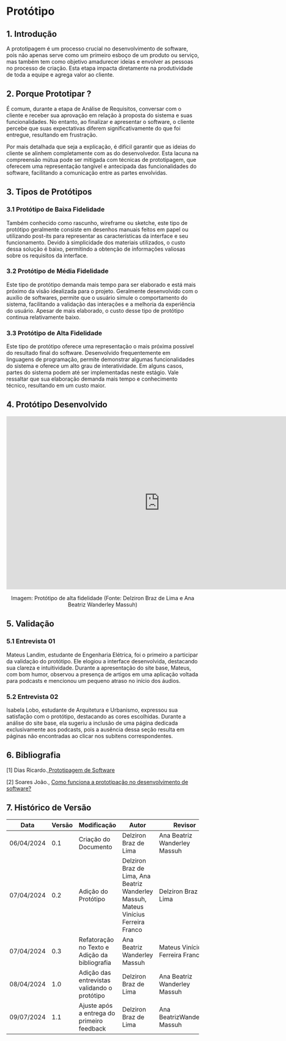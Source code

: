 # Protótipo

## 1. Introdução
A prototipagem é um processo crucial no desenvolvimento de software, pois não apenas serve como um primeiro esboço de um produto ou serviço, mas também tem como objetivo amadurecer ideias e envolver as pessoas no processo de criação. Esta etapa impacta diretamente na produtividade de toda a equipe e agrega valor ao cliente.

## 2. Porque Prototipar ?
É comum, durante a etapa de Análise de Requisitos, conversar com o cliente e receber sua aprovação em relação à proposta do sistema e suas funcionalidades. No entanto, ao finalizar e apresentar o software, o cliente percebe que suas expectativas diferem significativamente do que foi entregue, resultando em frustração.

Por mais detalhada que seja a explicação, é difícil garantir que as ideias do cliente se alinhem completamente com as do desenvolvedor. Esta lacuna na compreensão mútua pode ser mitigada com técnicas de prototipagem, que oferecem uma representação tangível e antecipada das funcionalidades do software, facilitando a comunicação entre as partes envolvidas.

## 3. Tipos de Protótipos

### 3.1 Protótipo de Baixa Fidelidade
Também conhecido como rascunho, wireframe ou sketche, este tipo de protótipo geralmente consiste em desenhos manuais feitos em papel ou utilizando post-its para representar as características da interface e seu funcionamento. Devido à simplicidade dos materiais utilizados, o custo dessa solução é baixo, permitindo a obtenção de informações valiosas sobre os requisitos da interface.

### 3.2 Protótipo de Média Fidelidade
Este tipo de protótipo demanda mais tempo para ser elaborado e está mais próximo da visão idealizada para o projeto. Geralmente desenvolvido com o auxílio de softwares, permite que o usuário simule o comportamento do sistema, facilitando a validação das interações e a melhoria da experiência do usuário. Apesar de mais elaborado, o custo desse tipo de protótipo continua relativamente baixo.

### 3.3 Protótipo de Alta Fidelidade
Este tipo de protótipo oferece uma representação o mais próxima possível do resultado final do software. Desenvolvido frequentemente em linguagens de programação, permite demonstrar algumas funcionalidades do sistema e oferece um alto grau de interatividade. Em alguns casos, partes do sistema podem até ser implementadas neste estágio. Vale ressaltar que sua elaboração demanda mais tempo e conhecimento técnico, resultando em um custo maior.

## 4. Protótipo Desenvolvido

<div>
    <iframe style="border: 1px solid rgba(0, 0, 0, 0.1);" width="800" height="450" src="https://www.figma.com/embed?embed_host=share&url=https%3A%2F%2Fwww.figma.com%2Ffile%2FNqmtHPLo6BfwwuUpTtuMV3%2FMundo-Podcast-Update%3Ftype%3Ddesign%26node-id%3D0%253A1%26mode%3Ddesign%26t%3DBIPPG2ILcK9gsFxD-1" allowfullscreen></iframe>
    <div style="text-align: center">
        <p>Imagem: Protótipo de alta fidelidade (Fonte: Delziron Braz de Lima e Ana Beatriz Wanderley Massuh)</p>
    </div>
</div>

## 5. Validação

### 5.1 Entrevista 01
Mateus Landim, estudante de Engenharia Elétrica, foi o primeiro a participar da validação do protótipo. Ele elogiou a interface desenvolvida, destacando sua clareza e intuitividade. Durante a apresentação do site base, Mateus, com bom humor, observou a presença de artigos em uma aplicação voltada para podcasts e mencionou um pequeno atraso no início dos áudios.

### 5.2 Entrevista 02
Isabela Lobo, estudante de Arquitetura e Urbanismo, expressou sua satisfação com o protótipo, destacando as cores escolhidas. Durante a análise do site base, ela sugeriu a inclusão de uma página dedicada exclusivamente aos podcasts, pois a ausência dessa seção resulta em páginas não encontradas ao clicar nos subitens correspondentes.

## 6. Bibliografia

[1] Dias Ricardo.,[Prototipagem de Software](https://medium.com/contexto-delimitado/prototipagem-de-software-7ac07027e6d8)

[2] Soares João., [Como funciona a prototipação no desenvolvimento de software?](https://www.treinaweb.com.br/blog/como-funciona-a-prototipacao-no-desenvolvimento-de-software#:~:text=A%20prototipa%C3%A7%C3%A3o%20%C3%A9%20um%20processo,e%20gera%20valor%20ao%20cliente.)

## 7. Histórico de Versão

| Data       | Versão | Modificação                                   | Autor                                                                                | Revisor                         |
| ---------- | ------ | --------------------------------------------- | ------------------------------------------------------------------------------------ | ------------------------------- |
| 06/04/2024 | 0.1    | Criação do Documento                          | Delziron Braz de Lima                                                                | Ana Beatriz Wanderley Massuh    |
| 07/04/2024 | 0.2    | Adição do Protótipo                           | Delziron Braz de Lima, Ana Beatriz Wanderley Massuh, Mateus Vinícius Ferreira Franco | Delziron Braz de Lima           |
| 07/04/2024 | 0.3    | Refatoração no Texto e Adição da bibliografia | Ana Beatriz Wanderley Massuh                                                         | Mateus Vinícius Ferreira Franco |
| 08/04/2024 | 1.0    | Adição das entrevistas validando o protótipo  | Delziron Braz de Lima                                                                | Ana Beatriz Wanderley Massuh    |
| 09/07/2024 | 1.1    | Ajuste após a entrega do primeiro feedback    | Delziron Braz de Lima                                                                | Ana BeatrizWanderley Massuh     |
